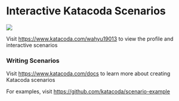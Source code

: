 # Interactive Katacoda Scenarios

[![](http://shields.katacoda.com/katacoda/wahyu19013/count.svg)](https://www.katacoda.com/wahyu19013 "Get your profile on Katacoda.com")

Visit https://www.katacoda.com/wahyu19013 to view the profile and interactive scenarios

### Writing Scenarios
Visit https://www.katacoda.com/docs to learn more about creating Katacoda scenarios

For examples, visit https://github.com/katacoda/scenario-example
